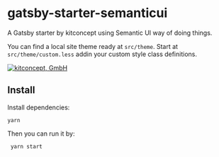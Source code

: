 # gatsby-starter-semanticui
A Gatsby starter by kitconcept using Semantic UI way of doing things.

You can find a local site theme ready at `src/theme`. Start at
`src/theme/custom.less` addin your custom style class definitions.

[![kitconcept, GmbH](https://kitconcept.com/logo.svg)](https://kitconcept.com)

## Install
Install dependencies:

```yarn```

Then you can run it by:

``` yarn start```
